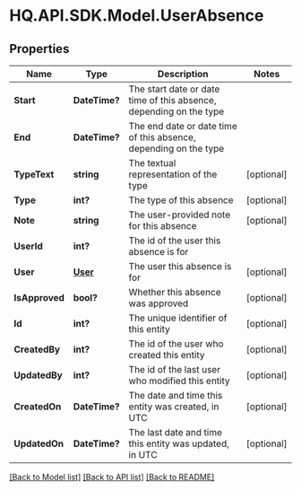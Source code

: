 # HQ.API.SDK.Model.UserAbsence
## Properties

Name | Type | Description | Notes
------------ | ------------- | ------------- | -------------
**Start** | **DateTime?** | The start date or date time of this absence, depending on the type | 
**End** | **DateTime?** | The end date or date time of this absence, depending on the type | 
**TypeText** | **string** | The textual representation of the type | [optional] 
**Type** | **int?** | The type of this absence | [optional] 
**Note** | **string** | The user-provided note for this absence | [optional] 
**UserId** | **int?** | The id of the user this absence is for | 
**User** | [**User**](User.md) | The user this absence is for | [optional] 
**IsApproved** | **bool?** | Whether this absence was approved | [optional] 
**Id** | **int?** | The unique identifier of this entity | [optional] 
**CreatedBy** | **int?** | The id of the user who created this entity | [optional] 
**UpdatedBy** | **int?** | The id of the last user who modified this entity | [optional] 
**CreatedOn** | **DateTime?** | The date and time this entity was created, in UTC | [optional] 
**UpdatedOn** | **DateTime?** | The last date and time this entity was updated, in UTC | [optional] 

[[Back to Model list]](../README.md#documentation-for-models) [[Back to API list]](../README.md#documentation-for-api-endpoints) [[Back to README]](../README.md)

